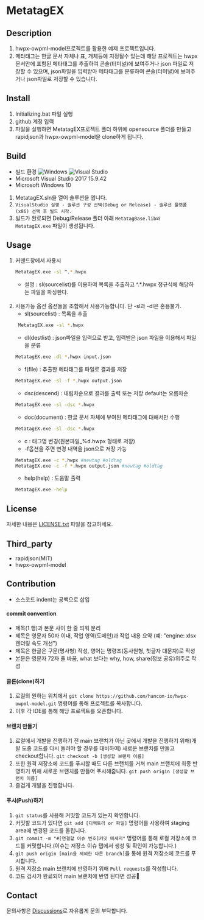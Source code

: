 # MetatagEX

## Description

1. hwpx-owpml-model프로젝트를 활용한 예제 프로젝트입니다.
2. 메타태그는 한글 문서 자체나 표, 개체등에 지정될수 있는데 해당 프로젝트는 hwpx 문서안에 포함된 메타태그를 추출하여 콘솔(터미널)에 보여주거나 json 파일로 저장할 수 있으며, json파일을 입력받아 메타태그를 분류하여 콘솔(터미널)에 보여주거나 json파일로 저장할 수 있습니다.

## Install
1. Initializing.bat 파일 실행
2. github 계정 입력
3. 파일을 실행하면 MetatagEX프로젝트 폴더 하위에 opensource 폴더를 만들고 rapidjson과 hwpx-owpml-model을 clone하게 됩니다. 

## Build
- 빌드 환경
![Windows](https://img.shields.io/badge/Windows-0078D6?style=for-the-badge&logo=windows&logoColor=white) ![Visual Studio](https://img.shields.io/badge/Visual%20Studio-5C2D91.svg?style=for-the-badge&logo=visual-studio&logoColor=white)
- Microsoft Visual Studio 2017 15.9.42
- Microsoft Windows 10

1. MetatagEX.sln을 열어 솔루션을 엽니다.
2. `VisualStudio 실행 - 솔루션 구성 선택(Debug or Release) - 솔루션 플랫폼(x86) 선택 후 빌드 시작.`
3. 빌드가 완료되면 Debug/Release 폴더 아래 `MetatagBase.lib와 MetatagEX.exe` 파일이 생성됩니다. 

## Usage
1. 커맨드창에서 사용시
   ``` bash
   MetatagEX.exe -sl ^.*.hwpx
   ```
   - 설명 : sl(sourcelist)를 이용하여 목록을 추출하고  ^.*.hwpx 정규식에 해당하는 파일을 파싱한다.
</br></br>
2. 사용가능 옵션
옵션들을 조합해서 사용가능합니다. 단 -sl과 -dl은 혼용불가.
   - sl(sourcelist) : 목록을 추출
   ``` bash
    MetatagEX.exe -sl *.hwpx 
   ```
   - dl(destlist) : json파일을 입력으로 받고, 입력받은 json 파일을 이용해서 파일을 분류
   ```bash
   MetatagEX.exe -dl *.hwpx input.json
   ```
   - f(file) : 추출한 메타태그를 파일로 결과를 저장
   ```bash
   MetatagEX.exe -sl -f *.hwpx output.json
   ```
   - dsc(descend) : 내림차순으로 결과를 출력 또는 저장 default는 오름차순
   ```bash
   MetatagEX.exe -sl -dsc *.hwpx
   ```
   - doc(document) : 한글 문서 자체에 부여된 메타태그에 대해서만 수행
   ```bash
   MetatagEX.exe -sl -dsc *.hwpx
   ```
   - c : 태그명 변경(원본파일_%d.hwpx 형태로 저장)
   - -f옵션을 주면 변경 내역을 json으로 저장 가능
   ```bash
   MetatagEX.exe -c *.hwpx #newtag #oldtag
   MetatagEX.exe -c -f *.hwpx output.json #newtag #oldtag
   ```
   - help(help) : 도움말 출력
   ```bash
   MetatagEX.exe -help
   ```

## License
자세한 내용은 [LICENSE.txt](https://github.com/hancom-io/metatag-ex/blob/develop/LICENSE.txt) 파일을 참고하세요.

## Third_party
- rapidjson(MIT)
- hwpx-owpml-model

## Contribution
- 소스코드 indent는 공백으로 삽입
 
#### commit convention
- 제목(1 행)과 본문 사이 한 줄 띄워 분리
- 제목은 영문자 50자 이내, 작업 영역(도메인)과 작업 내용 요약 (예: "engine: xlsx 렌더링 속도 개선")
- 제목은 한글은 구문(명사형) 작성, 영어는 명령조(동사원형, 첫글자 대문자)로 작성
- 본문은 영문자 72자 줄 바꿈, what 보다는 why, how, share(정보 공유)위주로 작성

#### 클론(clone)하기

1.  로컬의 원하는 위치에서  `git clone https://github.com/hancom-io/hwpx-owpml-model.git`  명령어를 통해 프로젝트를 복사합니다.
2.  이후 각 IDE를 통해 해당 프로젝트를 오픈합니다.



#### 브랜치 만들기

1.  로컬에서 개발을 진행하기 전 main 브랜치가 아닌 곳에서 개발을 진행하기 위해(개발 도중 코드를 다시 돌려야 할 경우를 대비하여) 새로운 브랜치를 만들고 checkout합니다.  `git checkout -b [생성할 브랜치 이름]`
2.  또한 원격 저장소에 코드를 푸시할 때도 다른 브랜치를 거쳐 main 브랜치에 최종 반영하기 위해 새로운 브랜치를 만들어 푸시해줍니다.  `git push origin [생성할 브랜치 이름]`
3.  즐겁게 개발을 진행합니다.

#### 푸시(Push)하기

1.  `git status`를 사용해 커밋할 코드가 있는지 확인합니다.
2.  커밋할 코드가 있다면  `git add [디렉토리 or 파일]`  명령어를 사용하여 staging area에 변경된 코드를 올립니다.
3.  `git commit -m "#[연결할 이슈 번호]커밋 메세지"`  명령어를 통해 로컬 저장소에 코드를 커밋합니다.(이슈는 저장소 이슈 탭에서 생성 및 확인이 가능합니다.)
4.  `git push origin [main을 제외한 다른 branch]`을 통해 원격 저장소에 코드를 푸시합니다.
5.  원격 저장소 main 브랜치에 반영하기 위해  `Pull requests`를 작성합니다.
6.  코드 검사가 완료되어 main 브랜치에 반영 된다면 성공🎉

## Contact
문의사항은 [Discussions](https://github.com/hancom-io/metatag-ex/discussions)로 자유롭게 문의 부탁합니다.
